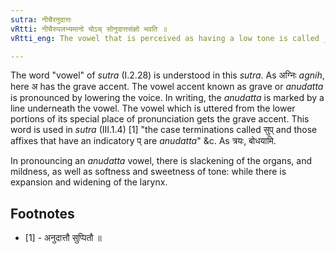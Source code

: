 ```yaml
---
sutra: नीचैरनुदात्तः
vRtti: नीचैरुपलभ्यमानो योऽच् सोनुदात्तसंज्ञो भवति ॥
vRtti_eng: The vowel that is perceived as having a low tone is called _Anudatta_ or gravely accented.

---
```

The word "vowel" of _sutra_ (I.2.28) is understood in this _sutra_. As अग्निः _agnih_, here अ has the grave accent. The vowel accent known as grave or _anudatta_ is pronounced by lowering the voice. In writing, the _anudatta_ is marked by a line underneath the vowel. The vowel which is uttered from the lower portions of its special place of pronunciation gets the grave accent.
This word is used in _sutra_ (III.1.4) \[1\] "the case terminations called सुप् and those affixes that have an indicatory प् are _anudatta_" &c. As त्रयः, बोधयामि.

In pronouncing an _anudatta_ vowel, there is slackening of the organs, and mildness, as well as softness and sweetness of tone: while there is expansion and widening of the larynx.

## Footnotes
- [1] - अनुदात्तौ सुप्पितौ ॥